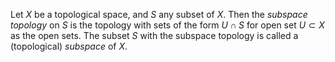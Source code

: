 Let $X$ be a topological space, and $S$ any subset of $X$. Then the *subspace topology* on $S$ is the topology with sets of the form $U \cap S$ for open set $U \subset X$ as the open sets. The subset $S$ with the subspace topology is called a (topological) *subspace* of $X$.
